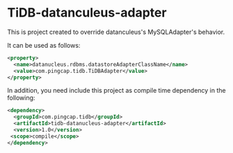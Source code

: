 TiDB-datanculeus-adapter
=======================

This is project created to override datanculeus's MySQLAdapter's behavior. 

It can be used as follows:

```xml
<property>
  <name>datanucleus.rdbms.datastoreAdapterClassName</name>
  <value>com.pingcap.tidb.TiDBAdapter</value>
</property>
```

In addition, you need include this project as compile time dependency in the following:

```xml
<dependency>
  <groupId>com.pingcap.tidb</groupId>
  <artifactId>tidb-datanucleus-adapter</artifactId>
  <version>1.0</version>
 <scope>compile</scope>
</dependency>
```

